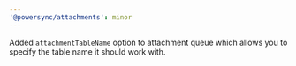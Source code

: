 ```yaml
---
'@powersync/attachments': minor
---
```


Added `attachmentTableName` option to attachment queue which allows you to specify the table name it should work with.
